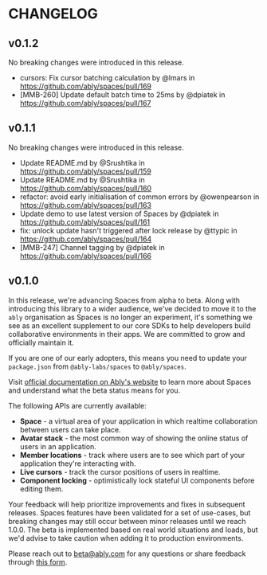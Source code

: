 # CHANGELOG

## v0.1.2

No breaking changes were introduced in this release.

* cursors: Fix cursor batching calculation by @lmars in https://github.com/ably/spaces/pull/169
* [MMB-260] Update default batch time to 25ms by @dpiatek in https://github.com/ably/spaces/pull/167

## v0.1.1

No breaking changes were introduced in this release.

* Update README.md by @Srushtika in https://github.com/ably/spaces/pull/159
* Update README.md by @Srushtika in https://github.com/ably/spaces/pull/160
* refactor: avoid early initialisation of common errors by @owenpearson in https://github.com/ably/spaces/pull/163
* Update demo to use latest version of Spaces by @dpiatek in https://github.com/ably/spaces/pull/161
* fix: unlock update hasn't triggered after lock release by @ttypic in https://github.com/ably/spaces/pull/164
* [MMB-247] Channel tagging by @dpiatek in https://github.com/ably/spaces/pull/166

## v0.1.0

In this release, we're advancing Spaces from alpha to beta. Along with introducing this library to a wider audience, we've decided to move it to the `ably` organisation as Spaces is no longer an experiment, it's something we see as an excellent supplement to our core SDKs to help developers build collaborative environments in their apps. We are committed to grow and officially maintain it. 

If you are one of our early adopters, this means you need to update your `package.json` from `@ably-labs/spaces` to `@ably/spaces`.

Visit [official documentation on Ably's website](https://ably.com/docs/spaces) to learn more about Spaces and understand what the beta status means for you.

The following APIs are currently available:
- **Space** - a virtual area of your application in which realtime collaboration between users can take place.
- **Avatar stack** - the most common way of showing the online status of users in an application.
- **Member locations** - track where users are to see which part of your application they're interacting with.
- **Live cursors** - track the cursor positions of users in realtime.
- **Component locking** - optimistically lock stateful UI components before editing them.

Your feedback will help prioritize improvements and fixes in subsequent releases. Spaces features have been validated for a set of use-cases, but breaking changes may still occur between minor releases until we reach 1.0.0. The beta is implemented based on real world situations and loads, but we'd advise to take caution when adding it to production environments.

Please reach out to [beta@ably.com](mailto:beta@ably.com) for any questions or share feedback through [this form]( https://go.ably.com/spaces-feedback).
